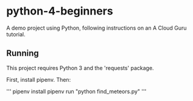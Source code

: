 # python-4-beginners
A demo project using Python, following instructions on an A Cloud Guru tutorial.

## Running

This project requires Python 3 and the 'requests' package.

First, install pipenv. Then:

'''
pipenv install
pipenv run "python find_meteors.py"
'''

